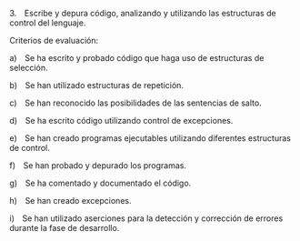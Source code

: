 3. Escribe y depura código, analizando y utilizando las estructuras de control del lenguaje.

Criterios de evaluación:

a) Se ha escrito y probado código que haga uso de estructuras de selección.

b) Se han utilizado estructuras de repetición.

c) Se han reconocido las posibilidades de las sentencias de salto.

d) Se ha escrito código utilizando control de excepciones.

e) Se han creado programas ejecutables utilizando diferentes estructuras de control.

f) Se han probado y depurado los programas.

g) Se ha comentado y documentado el código.

h) Se han creado excepciones.

i) Se han utilizado aserciones para la detección y corrección de errores durante la fase de desarrollo.
